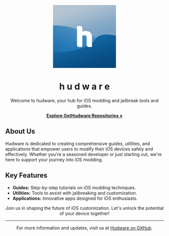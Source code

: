 <!-- Header -->
<p align="center">
  <img src="logo.png" alt="GetHudware Logo" style="max-width: 200px;">
</p>

<h1 align="center">h u d w a r e</h1>

<p align="center">
  Welcome to hudware, your hub for iOS modding and jailbreak tools and guides.
</p>

<p align="center">
  <a href="https://github.com/orgs/gethudware/repositories"><strong>Explore GetHudware Repositories »</strong></a>
</p>

<!-- About Section -->
## About Us

Hudware is dedicated to creating comprehensive guides, utilities, and applications that empower users to modify their iOS devices safely and effectively. Whether you're a seasoned developer or just starting out, we're here to support your journey into iOS modding.

<!-- Key Features Section -->
## Key Features

- **Guides:** Step-by-step tutorials on iOS modding techniques.
- **Utilities:** Tools to assist with jailbreaking and customization.
- **Applications:** Innovative apps designed for iOS enthusiasts.

<p align="center">
  Join us in shaping the future of iOS customization. Let's unlock the potential of your device together!
</p>

---

<p align="center">
  For more information and updates, visit us at <a href="https://github.com/gethudware">Hudware on GitHub</a>.
</p>

